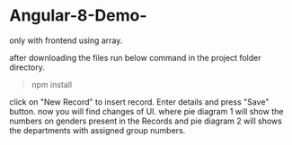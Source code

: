 # Angular-8-Demo-
only with frontend using array.

after downloading the files run below command in the project folder directory.
 >npm install

click on "New Record" to insert record. Enter details and press "Save" button.
now you will find changes of UI.
where pie diagram 1 will show the numbers on genders present in the Records and pie diagram 2 will shows the departments with assigned group numbers.
